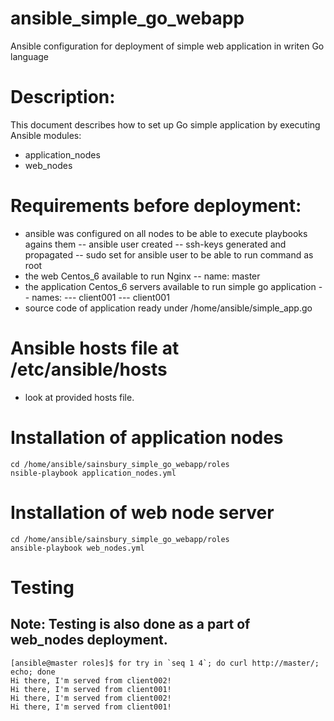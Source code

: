 # ansible_simple_go_webapp
Ansible configuration for deployment of simple web application in writen Go language

# Description:

This document describes how to set up Go simple application by executing Ansible modules:
- application_nodes
- web_nodes

# Requirements before deployment:

- ansible was configured on all nodes to be able to execute playbooks agains them
-- ansible user created
-- ssh-keys generated and propagated
-- sudo set for ansible user to be able to run command as root
- the web Centos_6 available to run Nginx
-- name: master
- the application Centos_6 servers available to run simple go application
-- names:
--- client001
--- client001
- source code of application ready under /home/ansible/simple_app.go

# Ansible hosts file at /etc/ansible/hosts
- look at provided hosts file.

# Installation of application nodes
```
cd /home/ansible/sainsbury_simple_go_webapp/roles
nsible-playbook application_nodes.yml
```

# Installation of web node server
```
cd /home/ansible/sainsbury_simple_go_webapp/roles
ansible-playbook web_nodes.yml
```

# Testing
## Note: Testing is also done as a part of web_nodes deployment.
```
[ansible@master roles]$ for try in `seq 1 4`; do curl http://master/; echo; done
Hi there, I'm served from client002!
Hi there, I'm served from client001!
Hi there, I'm served from client002!
Hi there, I'm served from client001!
```
